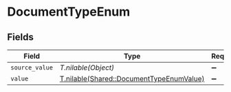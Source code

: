 # DocumentTypeEnum


## Fields

| Field                                                                                    | Type                                                                                     | Required                                                                                 | Description                                                                              |
| ---------------------------------------------------------------------------------------- | ---------------------------------------------------------------------------------------- | ---------------------------------------------------------------------------------------- | ---------------------------------------------------------------------------------------- |
| `source_value`                                                                           | *T.nilable(Object)*                                                                      | :heavy_minus_sign:                                                                       | N/A                                                                                      |
| `value`                                                                                  | [T.nilable(Shared::DocumentTypeEnumValue)](../../models/shared/documenttypeenumvalue.md) | :heavy_minus_sign:                                                                       | N/A                                                                                      |